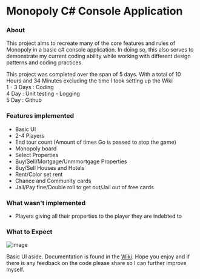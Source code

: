 # Monopoly C# Console Application
### About
This project aims to recreate many of the core features and rules of Monopoly in a basic c# console application. In doing so, this also serves to demonstrate my current coding ability while working with different design patterns and coding practices.

This project was completed over the span of 5 days. With a total of 10 Hours and 34 Minutes excluding the time I took setting up the Wiki
</br>1 - 3 Days : Coding
</br>4 Day : Unit testing - Logging
</br>5 Day : Github 

### Features implemented
- Basic UI
- 2-4 Players
- End tour count (Amount of times Go is passed to stop the game)
- Monopoly board
- Select Properties
- Buy/Sell/Mortgage/Unmmortgage Properties
- Buy/Sell Houses and Hotels
- Rent/Color set rent
- Chance and Community cards
- Jail/Pay fine/Double roll to get out/Jail out of free cards

### What wasn't implemented
- Players giving all their properties to the player they are indebted to

### What to Expect
![image](https://github.com/InsomniacSnorlax/Monopoly/assets/94978222/e30845ba-eef1-49b6-a08b-9f912bd9e311)

Basic UI aside. Documentation is found in the [Wiki](https://github.com/InsomniacSnorlax/Monopoly/wiki). Hope you enjoy and if there is any feedback on the code please share so I can further improve myself.

